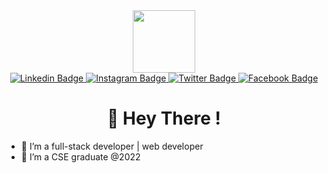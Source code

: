 <div id="header" align="center">
  <img src="https://media.giphy.com/media/M9gbBd9nbDrOTu1Mqx/giphy.gif" width="100"/>

  <div id="badges">
    <a href="https://www.linkedin.com/in/naqibur-rehman/">
      <img src="https://img.shields.io/badge/LinkedIn-0077B5?style=for-the-badge&logo=linkedin&logoColor=white" alt="Linkedin Badge"/> 
    </a>
    <a href="https://www.instagram.com/iamnaqeeb">
      <img src="https://img.shields.io/badge/Instagram-E4405F?style=for-the-badge&logo=instagram&logoColor=white" alt="Instagram Badge"/>
    </a>
    <a href="https://twitter.com/rehman_naqibur">
      <img src="https://img.shields.io/badge/Twitter-1DA1F2?style=for-the-badge&logo=twitter&logoColor=white" alt="Twitter Badge"/>
    </a>
    <a href="https://www.facebook.com/naqeeb.rdhman">
      <img src="https://img.shields.io/badge/Facebook-1877F2?style=for-the-badge&logo=facebook&logoColor=white" alt="Facebook Badge"/>
    </a>
  </div>
  
  <img src="https://komarev.com/ghpvc/?username=Naqibur-Rehman&style=flat-square&color=blue" alt=""/>
  
  # 👋 Hey There ! 
</div>

- 👀 I’m a full-stack developer | web developer
- 🌱 I’m a CSE graduate @2022

<!---
Naqibur-Rehman/Naqibur-Rehman is a ✨ special ✨ repository because its `README.md` (this file) appears on your GitHub profile.
You can click the Preview link to take a look at your changes.
--->
